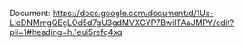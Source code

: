 Document: https://docs.google.com/document/d/1Ux-LIeDNMmgQEgLOd5d7gU3gdMVXGYP7BwiITAaJMPY/edit?pli=1#heading=h.1eui5refq4xq